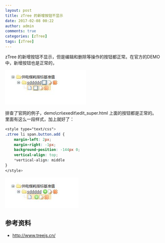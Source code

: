 ```yaml
---
layout: post
title: zTree 的新增按钮不显示
date: 2017-02-08 00:22
author: admin
comments: true
categories: [zTree]
tags: [zTree]
---
```


zTree 的新增按钮不显示，但是编辑和删除等操作的按钮都正常。在官方的DEMO中，新增按钮也是正常的，

   
![](../images/post/20170208-add-missing.jpg)

<!-- more -->

排查了官网的例子，demo\cn\exedit\edit_super.html 上面的按钮都是正常的。里面有这么一段样式，加上就好了：

```css
<style type="text/css">
.ztree li span.button.add {
    margin-left: 2px;
    margin-right: -1px;
    background-position: -144px 0;
    vertical-align: top;
    *vertical-align: middle
}
</style>
```

![](../images/post/20170208-add-back.jpg)

 

## 参考资料

* http://www.treejs.cn/
 